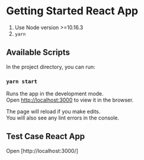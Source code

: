 # Getting Started React App

1. Use Node version >=10.16.3
2. `yarn`

## Available Scripts

In the project directory, you can run:

### `yarn start`

Runs the app in the development mode.\
Open [http://localhost:3000](http://localhost:3000) to view it in the browser.

The page will reload if you make edits.\
You will also see any lint errors in the console.

## Test Case React App
Open [http://localhost:3000/]
